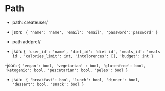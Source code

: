 # Path 

- path: createuser/
- json:
`
{
    "name": 'name',
    'email': 'email',
    'password':'password'
}`

- path addpref/
- json: 
`
{
    'user_id': 'name',
    'diet_id': 'diet id',
    'meals_id': 'meals id',
    'calories_limit': int,
    'intolorences': [],
    'budget': int
}
`

-json:
`
 {
   'vegan': bool,
   'vegetarian' : bool,
   'glutenfree': bool,
   'ketogenic': bool,
   'pescetarian': bool,
   'peleo': bool
 }
 `


- json:
`
 {
     'breakfast': bool,
     'lunch': bool,
     'dinner': bool,
     'dessert': bool,
     'snack': bool
}`